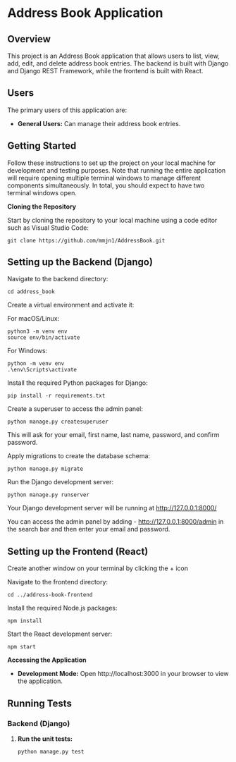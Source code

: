 # Address Book Application

## Overview

This project is an Address Book application that allows users to list, view, add, edit, and delete address book entries. The backend is built with Django and Django REST Framework, while the frontend is built with React.

## Users

The primary users of this application are:
- **General Users:** Can manage their address book entries.

## Getting Started

Follow these instructions to set up the project on your local machine for development and testing purposes. Note that running the entire application will require opening multiple terminal windows to manage different components simultaneously. In total, you should expect to have two terminal windows open.

**Cloning the Repository**

Start by cloning the repository to your local machine using a code editor such as Visual Studio Code:

    git clone https://github.com/mmjn1/AddressBook.git

## Setting up the Backend (Django)

Navigate to the backend directory:

    cd address_book

Create a virtual environment and activate it:

For macOS/Linux:

    python3 -m venv env
    source env/bin/activate

For Windows:

    python -m venv env
    .\env\Scripts\activate 

Install the required Python packages for Django:

    pip install -r requirements.txt

Create a superuser to access the admin panel:

    python manage.py createsuperuser

This will ask for your email, first name, last name, password, and confirm password. 

Apply migrations to create the database schema:

    python manage.py migrate

Run the Django development server:

    python manage.py runserver

Your Django development server will be running at http://127.0.0.1:8000/

You can access the admin panel by adding - http://127.0.0.1:8000/admin in the search bar and then enter your email and password.

## Setting up the Frontend (React)

Create another window on your terminal by clicking the + icon

Navigate to the frontend directory:

    cd ../address-book-frontend

Install the required Node.js packages:

    npm install

Start the React development server:

    npm start

**Accessing the Application**
- **Development Mode:** Open http://localhost:3000 in your browser to view the application.

## Running Tests

### Backend (Django)

1. **Run the unit tests:**
   ```bash
   python manage.py test
